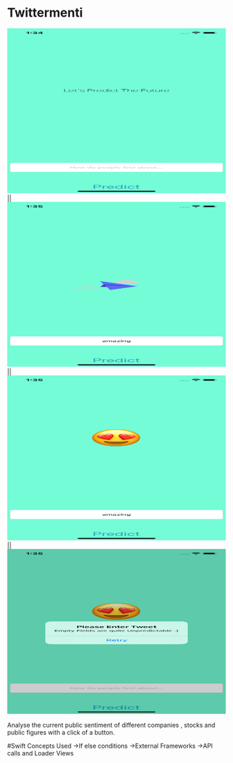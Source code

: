 


#  Twittermenti

<img src="Documentation/1st.png" width="700" height="380"> || <img src="Documentation/2nd.png" width="700" height="380"> || <img src="Documentation/3rd.png" width="700" height="380"> || <img src="Documentation/4th.png" width="700" height="380">

Analyse the current public sentiment of different companies , stocks and public figures with a click of a button.

#Swift Concepts Used
->If else conditions
->External Frameworks
->API calls and Loader Views 
